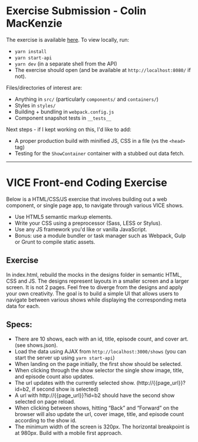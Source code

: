 # Exercise Submission - Colin MacKenzie

The exercise is available [here](https://mackenco.bitbucket.io/). To view locally, run: 
 - `yarn install` 
 - `yarn start-api`
 - `yarn dev` (in a separate shell from the API)
 - The exercise should open (and be available at `http://localhost:8080/` if not).
 
 Files/directories of interest are: 
 - Anything in `src/` (particularly `components/` and `containers/`)
 - Styles in `styles/`
 - Building + bundling in `webpack.config.js`
 - Component snapshot tests in `__tests__`

 Next steps - if I kept working on this, I'd like to add:
 - A proper production build with minified JS, CSS in a file (vs the `<head>` tag)
 - Testing for the `ShowContainer` container with a stubbed out data fetch. 

 ---
 
# VICE Front-end Coding Exercise

Below is a HTML/CSS/JS exercise that involves building out a web component, or single page app, to navigate through various VICE shows.

- Use HTML5 semantic markup elements.
- Write your CSS using a preprocessor (Sass, LESS or Stylus).
- Use any JS framework you'd like or vanilla JavaScript.
- Bonus: use a module bundler or task manager such as Webpack, Gulp or Grunt to compile static assets.

## Exercise
In index.html, rebuild the mocks in the designs folder in semantic HTML, CSS and JS. The designs represent layouts in a smaller screen and a larger screen. It is not 2 pages. Feel free to diverge from the designs and apply your own creativity. The goal is to build a simple UI that allows users to navigate between various shows while displaying the corresponding meta data for each.

## Specs:
- There are 10 shows, each with an id, title, episode count, and cover art. (see shows.json).
- Load the data using AJAX from `http://localhost:3000/shows` (you can start the server up using `yarn start-api`)
- When landing on the page initially, the first show should be selected.
- When clicking through the show selector the single show image, title, and episode count also updates.
- The url updates with the currently selected show. (http://{{page_url}}?id=b2, if second show is selected)
- A url with http://{{page_url}}?id=b2 should have the second show selected on page reload.
- When clicking between shows, hitting “Back” and “Forward” on the browser will also update the url, cover image, title, and episode count according to the show id.
- The minimum width of the screen is 320px. The horizontal breakpoint is at 980px. Build with a mobile first approach.
